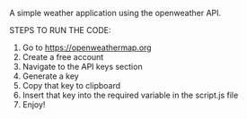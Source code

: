 A simple weather application using the openweather API.

STEPS TO RUN THE CODE:

1. Go to https://openweathermap.org
2. Create a free account
3. Navigate to the API keys section
4. Generate a key
5. Copy that key to clipboard
6. Insert that key into the required variable in the script.js file
7. Enjoy!
